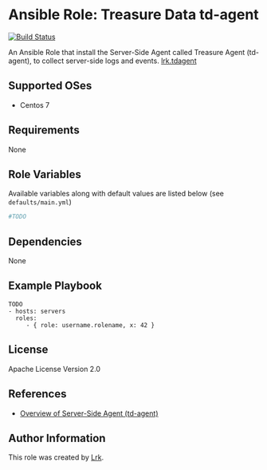 Ansible Role: Treasure Data td-agent
=========
[![Build Status](https://travis-ci.org/lrk/ansible-tdagent.svg?branch=master)](https://travis-ci.org/lrk/ansible-tdagent)

An Ansible Role that install the Server-Side Agent called Treasure Agent (td-agent), to collect server-side logs and events.
[lrk.tdagent](https://galaxy.ansible.com/lrk/td-agent/)

Supported OSes
--------------
- Centos 7

Requirements
------------

None

Role Variables
--------------

Available variables along with default values are listed below (see `defaults/main.yml`)
```yml
#TODO
```

Dependencies
------------

None

Example Playbook
----------------

    TODO
    - hosts: servers
      roles:
         - { role: username.rolename, x: 42 }

License
-------

Apache License Version 2.0

References
----------

- [Overview of Server-Side Agent (td-agent)](https://docs.treasuredata.com/articles/td-agent)

Author Information
------------------
This role was created by [Lrk](https://github.com/lrk).
